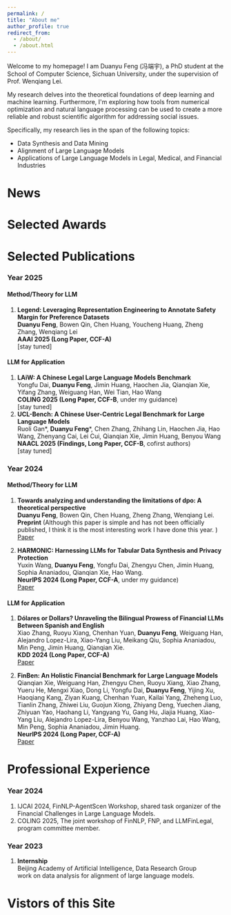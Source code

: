 ```yaml
---
permalink: /
title: "About me"
author_profile: true
redirect_from: 
  - /about/
  - /about.html
---
```



Welcome to my homepage! I am Duanyu Feng (冯端宇), a PhD student at the School of Computer Science, Sichuan University, under the supervision of Prof. Wenqiang Lei.

My research delves into the theoretical foundations of deep learning and machine learning. Furthermore, I'm exploring how tools from numerical optimization and natural language processing can be used to create a more reliable and robust scientific algorithm for addressing social issues.

Specifically, my research lies in the span of the following topics:
- Data Synthesis and Data Mining
- Alignment of Large Language Models
- Applications of Large Language Models in Legal, Medical, and Financial Industries


News
======
<!--
1. academicpages is a ready-to-fork GitHub Pages template for academic personal websites
1. 
-->

Selected Awards
======
<!--
1. 
1. 
-->

Selected Publications
======
### Year 2025 ###
#### Method/Theory for LLM ####
 1. **Legend: Leveraging Representation Engineering to Annotate Safety Margin for Preference Datasets**
    <br>
    **Duanyu Feng**, Bowen Qin, Chen Huang, Youcheng Huang, Zheng Zhang, Wenqiang Lei
    <br>
    **AAAI 2025 (Long Paper, CCF-A)**
    <br>
   [stay tuned]

#### LLM for Application ####
 1. **LAiW: A Chinese Legal Large Language Models Benchmark**
    <br>
    Yongfu Dai, **Duanyu Feng**, Jimin Huang, Haochen Jia, Qianqian Xie, Yifang Zhang, Weiguang Han, Wei Tian, Hao Wang
    <br>
    **COLING 2025 (Long Paper, CCF-B**, under my guidance)
    <br>
   [stay tuned]
 1. **UCL-Bench: A Chinese User-Centric Legal Benchmark for Large Language Models**
    <br>
    Ruoli Gan*, **Duanyu Feng***, Chen Zhang, Zhihang Lin, Haochen Jia, Hao Wang, Zhenyang Cai, Lei Cui, Qianqian Xie, Jimin Huang, Benyou Wang
    <br>
    **NAACL 2025 (Findings, Long Paper, CCF-B**, cofirst authors)
    <br>
   [stay tuned]


### Year 2024 ###
#### Method/Theory for LLM ####
1. **Towards analyzing and understanding the limitations of dpo: A theoretical perspective**
   <br>
   **Duanyu Feng**, Bowen Qin, Chen Huang, Zheng Zhang, Wenqiang Lei.
   <br>
   **Preprint** (Although this paper is simple and has not been officially published, I think it is the most interesting work I have done this year.
)
   <br>
   [Paper](https://arxiv.org/pdf/2404.04626)

1. **HARMONIC: Harnessing LLMs for Tabular Data Synthesis and Privacy Protection**
   <br>
   Yuxin Wang, **Duanyu Feng**, Yongfu Dai, Zhengyu Chen, Jimin Huang, Sophia Ananiadou, Qianqian Xie, Hao Wang.
   <br>
   **NeurIPS 2024 (Long Paper, CCF-A**, under my guidance)
   <br>
   [Paper](https://neurips.cc/virtual/2024/poster/97571)

#### LLM for Application ####
1. **Dólares or Dollars? Unraveling the Bilingual Prowess of Financial LLMs Between Spanish and English**
   <br>
   Xiao Zhang, Ruoyu Xiang, Chenhan Yuan, **Duanyu Feng**, Weiguang Han, Alejandro Lopez-Lira, Xiao-Yang Liu, Meikang Qiu, Sophia Ananiadou, Min Peng, Jimin Huang, Qianqian Xie.
   <br>
   **KDD 2024 (Long Paper, CCF-A)**
   <br>
   [Paper](https://dl.acm.org/doi/abs/10.1145/3637528.3671554)


1. **FinBen: An Holistic Financial Benchmark for Large Language Models**
   <br>
   Qianqian Xie, Weiguang Han, Zhengyu Chen, Ruoyu Xiang, Xiao Zhang, Yueru He, Mengxi Xiao, Dong Li, Yongfu Dai, **Duanyu Feng**, Yijing Xu, Haoqiang Kang, Ziyan Kuang, Chenhan Yuan, Kailai Yang, Zheheng Luo, Tianlin Zhang, Zhiwei Liu, Guojun Xiong, Zhiyang Deng, Yuechen Jiang, Zhiyuan Yao, Haohang Li, Yangyang Yu, Gang Hu, Jiajia Huang, Xiao-Yang Liu, Alejandro Lopez-Lira, Benyou Wang, Yanzhao Lai, Hao Wang, Min Peng, Sophia Ananiadou, Jimin Huang.
   <br>
   **NeurIPS 2024 (Long Paper, CCF-A)** 
   <br>
   [Paper](https://neurips.cc/virtual/2024/poster/97525)

Professional Experience
======
### Year 2024 ###
1. IJCAI 2024, FinNLP-AgentScen Workshop, shared task organizer of the Financial Challenges in Large Language Models.
1. COLING 2025, The joint workshop of FinNLP, FNP, and LLMFinLegal, program committee member.

### Year 2023 ###
1. **Internship**
   <br>
   Beijing Academy of Artificial Intelligence, Data Research Group
   <br>
   work on data analysis for alignment of large language models.

Vistors of this Site
======
<script type='text/javascript' id='clustrmaps' src='//cdn.clustrmaps.com/map_v2.js?cl=ffffff&w=300&t=tt&d=A08jrrt6DrZYPgnW_3CNQ9g__K0KA4kQ073WVihSbUI&co=2d78ad&cmo=3acc3a&cmn=ff5353&ct=ffffff'></script>

